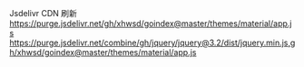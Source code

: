 Jsdelivr CDN 刷新
https://purge.jsdelivr.net/gh/xhwsd/goindex@master/themes/material/app.js
https://purge.jsdelivr.net/combine/gh/jquery/jquery@3.2/dist/jquery.min.js,gh/xhwsd/goindex@master/themes/material/app.js
